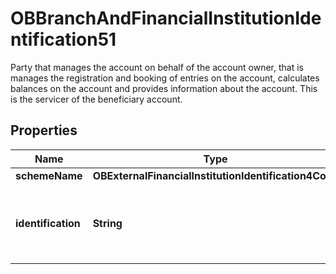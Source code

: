 

# OBBranchAndFinancialInstitutionIdentification51

Party that manages the account on behalf of the account owner, that is manages the registration and booking of entries on the account, calculates balances on the account and provides information about the account. This is the servicer of the beneficiary account.

## Properties

| Name | Type | Description | Notes |
|------------ | ------------- | ------------- | -------------|
|**schemeName** | **OBExternalFinancialInstitutionIdentification4Code** |  |  |
|**identification** | **String** | Unique and unambiguous identification of the servicing institution. |  |



